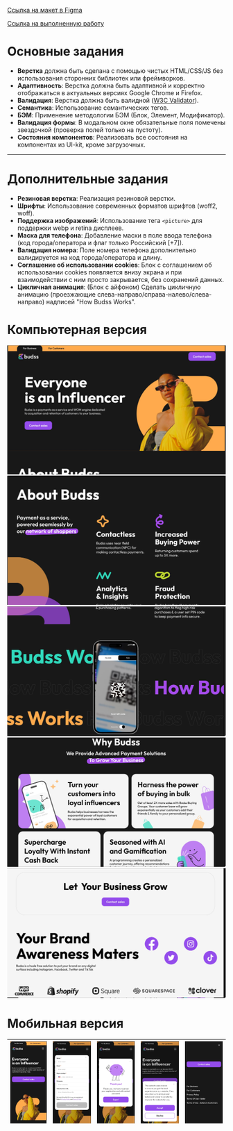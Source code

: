 [Ссылка на макет в Figma ](<https://www.figma.com/design/SinVa5DhtxfjLxeMlSDRNO/%D0%A2%D0%B5%D1%81%D1%82%D0%BE%D0%B2%D0%BE%D0%B5-%D0%B7%D0%B0%D0%B4%D0%B0%D0%BD%D0%B8%D0%B5-(frontend)>)

[Ссылка на выполненную работу](https://Ekaterina-Titareva.github.io/payment-service)

# Основные задания

- **Верстка** должна быть сделана с помощью чистых HTML/CSS/JS без использования сторонних библиотек или фреймворков.
- **Адаптивность**: Верстка должна быть адаптивной и корректно отображаться в актуальных версиях Google Chrome и Firefox.
- **Валидация**: Верстка должна быть валидной ([W3C Validator](https://validator.w3.org/)).
- **Семантика**: Использование семантических тегов.
- **БЭМ**: Применение методологии БЭМ (Блок, Элемент, Модификатор).
- **Валидация формы**: В модальном окне обязательные поля помечены звездочкой (проверка полей только на пустоту).
- **Состояния компонентов**: Реализовать все состояния на компонентах из UI-kit, кроме загрузочных.

---

# Дополнительные задания

- **Резиновая верстка**: Реализация резиновой верстки.
- **Шрифты**: Использование современных форматов шрифтов (woff2, woff).
- **Поддержка изображений**: Использование тега `<picture>` для поддержки webp и retina дисплеев.
- **Маска для телефона**: Добавление маски в поле ввода телефона (код города/оператора и флаг только Российский [+7]).
- **Валидация номера**: Поле номера телефона дополнительно валидируется на код города/оператора и длину.
- **Соглашение об использовании cookies**: Блок с соглашением об использовании cookies появляется внизу экрана и при взаимодействии с ним просто закрывается, без сохранений данных.
- **Цикличная анимация**: (Блок с айфоном) Сделать цикличную анимацию (проезжающие слева-направо/справа-налево/слева-направо) надписей "How Budss Works".

# Компьютерная версия

![Блок 1](./block1.jpg)
![Блок 2](./block2.jpg)
![Блок 3](./block3.jpg)
![Блок 4](./block4.jpg)
![Блок 5](./block5.jpg)

# Мобильная версия

| ![Блок 1](./main_mobile.jpg) | ![Форма](./form_mobile.jpg) | ![Успех](./success_mobile.jpg) | ![Куки](./cookie_mobile.jpg) | ![Меню](./menu_mobile.jpg) |
| :--------------------------: | :-------------------------: | :----------------------------: | :--------------------------: | :------------------------: |
